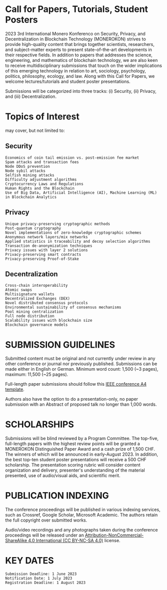 # Call for Papers, Tutorials, Student Posters

2023 3rd International Monero Konferenco on Security, Privacy, and Decentralization in Blockchain Technology (MONEROKON) strives to provide high-quality content that brings together scientists, researchers, and subject-matter experts to present state-of-the-art developments in their respective fields. In addition to papers that addresses the science, engineering, and mathematics of blockchain technology, we are also keen to receive multidisciplinary submissions that touch on the wider implications of this emerging technology in relation to art, sociology, psychology, politics, philosophy, ecology, and law. Along with this Call for Papers, we welcome lectures/tutorials and student poster presentations.

Submissions will be categorized into three tracks: (i) Security, (ii) Privacy, and (iii) Decentralization.

# Topics of Interest
may cover, but not limited to:

## Security

    Economics of coin tail emission vs. post-emission fee market
    Spam attacks and transaction fees
    Node DDoS prevention
    Node sybil attacks
    Selfish mining attacks
    Difficulty adjustment algorithms
    Cryptocurrency Laws and Regulations
    Human Rights and the Blockchain
    Use of Big Data, Artificial Intelligence (AI), Machine Learning (ML) in Blockchain Analytics

## Privacy

    Unique privacy-preserving cryptographic methods
    Post-quantum cryptography
    Novel implementations of zero-knowledge cryptographic schemes
    Anonymous network layers/mix networks
    Applied statistics in traceability and decoy selection algorithms
    Transaction de-anonymization techniques
    Privacy issues with layer 2 solutions
    Privacy-preserving smart contracts
    Privacy-preserving Proof-of-Stake

## Decentralization

    Cross-chain interoperability
    Atomic swaps
    Multisignature wallets
    Decentralized Exchanges (DEX)
    Novel distributed consensus protocols
    Environmental sustainability of consensus mechanisms
    Pool mining centralization
    Full node distribution
    Scalability issues with blockchain size
    Blockchain governance models

# SUBMISSION GUIDELINES

Submitted content must be original and not currently under review in any other conference or journal nor previously published. Submissions can be made either in English or German. Minimum word count: 1,500 (~3 pages), maximum: 11,500 (~25 pages).

Full-length paper submissions should follow this [IEEE conference A4 template](https://github.com/MoneroKon/meta/blob/main/conference-template-a4.docx?raw=true).

Authors also have the option to do a presentation-only, no paper submission with an Abstract of proposed talk no longer than 1,000 words.

# SCHOLARSHIPS

Submissions will be blind reviewed by a Program Committee. The top-five, full-length papers with the highest review points will be granted a MONEROKON Distinguished Paper Award and a cash prize of 1,500 CHF. The winners of which will be announced in early-August 2023. In addition, the best top-ten student poster presentations will receive a 500 CHF scholarship. The presentation scoring rubric will consider content organization and delivery, presenter's understanding of the material presented, use of audio/visual aids, and scientific merit.

# PUBLICATION INDEXING

The conference proceedings will be published in various indexing services, such as Crossref, Google Scholar, Microsoft Academic. The authors retain the full copyright over submitted works.

Audio/video recordings and any photographs taken during the conference proceedings will be released under an [Attribution-NonCommercial-ShareAlike 4.0 International (CC BY-NC-SA 4.0)](https://creativecommons.org/licenses/by-nc-sa/4.0/) license.

# KEY DATES

    Submission Deadline: 1 June 2023
    Notification Date: 1 July 2023
    Registration Deadline: 1 August 2023
